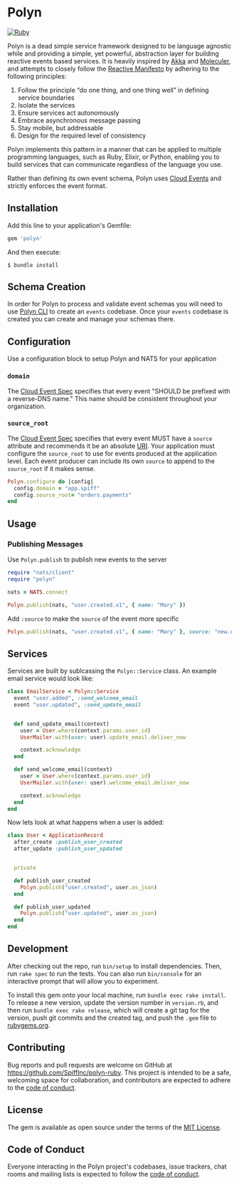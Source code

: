 # Polyn
[![Ruby](https://github.com/SpiffInc/polyn-ruby/actions/workflows/ruby.yml/badge.svg)](https://github.com/SpiffInc/polyn-ruby/actions/workflows/ruby.yml)

Polyn is a dead simple service framework designed to be language agnostic while
and providing a simple, yet powerful, abstraction layer for building reactive events
based services. It is heavily inspired by [Akka](https://akka.io) and [Moleculer](https://moleculer.services), and
attempts to closely follow the [Reactive Manifesto](http://jonasboner.com/reactive-manifesto-1-0/) by adhering to the
following principles:

1. Follow the principle “do one thing, and one thing well” in defining service boundaries
2. Isolate the services
3. Ensure services act autonomously
4. Embrace asynchronous message passing
5. Stay mobile, but addressable
6. Design for the required level of consistency

Polyn implements this pattern in a manner that can be applied to multiple programming
languages, such as Ruby, Elixir, or Python, enabling you to build services that can
communicate regardless of the language you use.

Rather than defining its own event schema, Polyn uses [Cloud Events](https://github.com/cloudevents/spec) and strictly enforces the event format.

## Installation

Add this line to your application's Gemfile:

```ruby
gem 'polyn'
```

And then execute:

    $ bundle install

## Schema Creation

In order for Polyn to process and validate event schemas you will need to use [Polyn CLI](https://github.com/SpiffInc/polyn-cli) to create an `events` codebase. Once your `events` codebase is created you can create and manage your schemas there.

## Configuration

Use a configuration block to setup Polyn and NATS for your application

### `domain`

The [Cloud Event Spec](https://github.com/cloudevents/spec/blob/v1.0.2/cloudevents/spec.md#type) specifies that every event "SHOULD be prefixed with a reverse-DNS name." This name should be consistent throughout your organization.

### `source_root`

  The [Cloud Event Spec](https://github.com/cloudevents/spec/blob/v1.0.2/cloudevents/spec.md#source-1) specifies that every event MUST have a `source` attribute and recommends it be an absolute [URI](https://en.wikipedia.org/wiki/Uniform_Resource_Identifier). Your application must configure the `source_root` to use for events produced at the application level. Each event producer can include its own `source` to append to the `source_root` if it makes sense.

```ruby
Polyn.configure do |config|
  config.domain = "app.spiff"
  config.source_root= "orders.payments"
end
```

## Usage

### Publishing Messages

Use `Polyn.publish` to publish new events to the server

```ruby
require "nats/client"
require "polyn"

nats = NATS.connect

Polyn.publish(nats, "user.created.v1", { name: "Mary" })
```

Add `:source` to make the `source` of the event more specific


```ruby
Polyn.publish(nats, "user.created.v1", { name: "Mary" }, source: "new.users")
```

## Services

Services are built by sublcassing the `Polyn::Service` class. An example email service
would look like:

```ruby
class EmailService < Polyn::Service
  event "user.added", :send_welcome_email
  event "user.updated", :send_update_email


  def send_update_email(context)
    user = User.where(context.params.user_id)
    UserMailer.with(user: user).update_email.deliver_now

    context.acknowledge
  end

  def send_welcome_email(context)
    user = User.where(context.params.user_id)
    UserMailer.with(user: user).welcome_email.deliver_now

    context.acknowledge
  end
end
```

Now lets look at what happens when a user is added:

```ruby
class User < ApplicationRecord
  after_create :publish_user_created
  after_update :publish_user_updated


  private

  def publish_user_created
    Polyn.publish("user.created", user.as_json)
  end

  def publish_user_updated
    Polyn.publish("user.updated", user.as_json)
  end
end
```


## Development

After checking out the repo, run `bin/setup` to install dependencies. Then, run
`rake spec` to run the tests. You can also run `bin/console` for an interactive
prompt that will allow you to experiment.

To install this gem onto your local machine, run `bundle exec rake install`. To
release a new version, update the version number in `version.rb`, and then run
`bundle exec rake release`, which will create a git tag for the version, push git
commits and the created tag, and push the `.gem` file to
[rubygems.org](https://rubygems.org).

## Contributing

Bug reports and pull requests are welcome on GitHub at https://github.com/SpiffInc/polyn-ruby. This project is intended to be a safe, welcoming space for collaboration, and contributors are expected to adhere to the [code of conduct](https://github.com/SpiffInc/polyn-ruby/blob/main/CODE_OF_CONDUCT.md).

## License

The gem is available as open source under the terms of the [MIT License](https://opensource.org/licenses/MIT).

## Code of Conduct

Everyone interacting in the Polyn project's codebases, issue trackers, chat rooms and mailing lists is expected to follow the [code of conduct](https://github.com/SpiffInc/polyn-ruby/blob/main/CODE_OF_CONDUCT.md).
